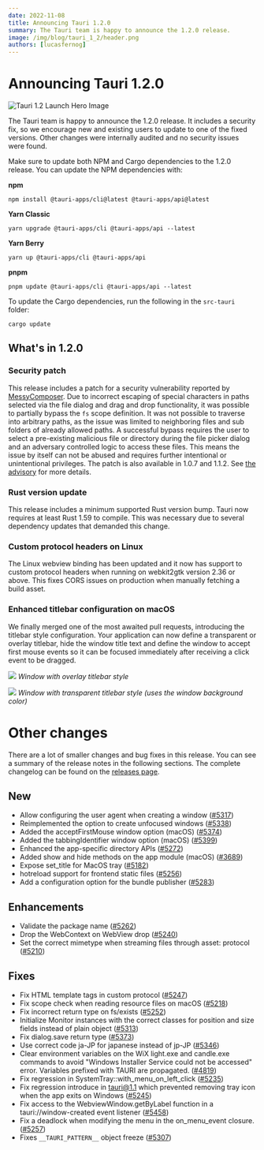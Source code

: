 ```yaml
---
date: 2022-11-08
title: Announcing Tauri 1.2.0
summary: The Tauri team is happy to announce the 1.2.0 release.
image: /img/blog/tauri_1_2/header.png
authors: [lucasfernog]
---
```


# Announcing Tauri 1.2.0

![Tauri 1.2 Launch Hero Image](/img/blog/tauri_1_2/header.png)

The Tauri team is happy to announce the 1.2.0 release. It includes a security fix, so we encourage new and existing users to update to one of the fixed versions. Other changes were internally audited and no security issues were found.

Make sure to update both NPM and Cargo dependencies to the 1.2.0 release. You can update the NPM dependencies with:

**npm**

```shell
npm install @tauri-apps/cli@latest @tauri-apps/api@latest
```

**Yarn Classic**

```shell
yarn upgrade @tauri-apps/cli @tauri-apps/api --latest
```

**Yarn Berry**

```shell
yarn up @tauri-apps/cli @tauri-apps/api
```

**pnpm**

```shell
pnpm update @tauri-apps/cli @tauri-apps/api --latest
```

To update the Cargo dependencies, run the following in the `src-tauri` folder:

```shell
cargo update
```

## What's in 1.2.0

### Security patch

This release includes a patch for a security vulnerability reported by [MessyComposer](https://github.com/MessyComposer).
Due to incorrect escaping of special characters in paths selected via the file dialog and drag and drop functionality, it was possible to partially bypass the `fs` scope definition.
It was not possible to traverse into arbitrary paths, as the issue was limited to neighboring files and sub folders of already allowed paths.
A successful bypass requires the user to select a pre-existing malicious file or directory during the file picker dialog and an adversary controlled logic to access these files. This means the issue by itself can not be abused and requires further intentional or unintentional privileges.
The patch is also available in 1.0.7 and 1.1.2. See [the advisory](https://github.com/tauri-apps/tauri/security/advisories/GHSA-q9wv-22m9-vhqh) for more details.

### Rust version update

This release includes a minimum supported Rust version bump. Tauri now requires at least Rust 1.59 to compile. This was necessary due to several dependency updates that demanded this change.

### Custom protocol headers on Linux

The Linux webview binding has been updated and it now has support to custom protocol headers when running on webkit2gtk version 2.36 or above. This fixes CORS issues on production when manually fetching a build asset.

### Enhanced titlebar configuration on macOS

We finally merged one of the most awaited pull requests, introducing the titlebar style configuration. Your application can now define a transparent or overlay titlebar, hide the window title text and define the window to accept first mouse events so it can be focused immediately after receiving a click event to be dragged.

![](https://i.imgur.com/si99QwD.png)
_Window with overlay titlebar style_

![](https://i.imgur.com/uFZzVaM.png)
_Window with transparent titlebar style (uses the window background color)_

# Other changes

There are a lot of smaller changes and bug fixes in this release. You can see a summary of the release notes in the following sections. The complete changelog can be found on the [releases page](https://tauri.app/releases).

## New

- Allow configuring the user agent when creating a window ([#5317](https://github.com/tauri-apps/tauri/pull/5317))
- Reimplemented the option to create unfocused windows ([#5338](https://github.com/tauri-apps/tauri/pull/5338))
- Added the acceptFirstMouse window option (macOS) ([#5374](https://github.com/tauri-apps/tauri/pull/5374))
- Added the tabbingIdentifier window option (macOS) ([#5399](https://github.com/tauri-apps/tauri/pull/5399))
- Enhanced the app-specific directory APIs ([#5272](https://www.github.com/tauri-apps/tauri/pull/5272))
- Added show and hide methods on the app module (macOS) ([#3689](https://www.github.com/tauri-apps/tauri/pull/3689))
- Expose set_title for MacOS tray ([#5182](https://github.com/tauri-apps/tauri/pull/5182))
- hotreload support for frontend static files ([#5256](https://github.com/tauri-apps/tauri/pull/5256))
- Add a configuration option for the bundle publisher ([#5283](https://github.com/tauri-apps/tauri/pull/5283))

## Enhancements

- Validate the package name ([#5262](https://github.com/tauri-apps/tauri/pull/5262))
- Drop the WebContext on WebView drop ([#5240](https://github.com/tauri-apps/tauri/pull/5240))
- Set the correct mimetype when streaming files through asset: protocol ([#5210](https://github.com/tauri-apps/tauri/pull/5210))

## Fixes

- Fix HTML template tags in custom protocol ([#5247](https://github.com/tauri-apps/tauri/pull/5247))
- Fix scope check when reading resource files on macOS ([#5218](https://github.com/tauri-apps/tauri/pull/5218))
- Fix incorrect return type on fs/exists ([#5252](https://github.com/tauri-apps/tauri/pull/5252))
- Initialize Monitor instances with the correct classes for position and size fields instead of plain object ([#5313](https://github.com/tauri-apps/tauri/pull/5314))
- Fix dialog.save return type ([#5373](https://www.github.com/tauri-apps/tauri/pull/5373))
- Use correct code ja-JP for japanese instead of jp-JP ([#5346](https://github.com/tauri-apps/tauri/pull/5346))
- Clear environment variables on the WiX light.exe and candle.exe commands to avoid "Windows Installer Service could not be accessed" error. Variables prefixed with TAURI are propagated. ([#4819](https://github.com/tauri-apps/tauri/pull/4819))
- Fix regression in SystemTray::with_menu_on_left_click ([#5235](https://github.com/tauri-apps/tauri/pull/5235))
- Fix regression introduce in tauri@1.1 which prevented removing tray icon when the app exits on Windows ([#5245](https://www.github.com/tauri-apps/tauri/pull/5245))
- Fix access to the WebviewWindow.getByLabel function in a tauri://window-created event listener ([#5458](https://github.com/tauri-apps/tauri/pull/5458))
- Fix a deadlock when modifying the menu in the on_menu_event closure. ([#5257](https://www.github.com/tauri-apps/tauri/pull/5257))
- Fixes `__TAURI_PATTERN__` object freeze ([#5307](https://github.com/tauri-apps/tauri/pull/5407))
